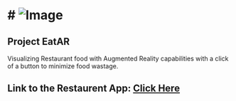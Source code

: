 # # ![Image](https://github.com/frason88/Project-EatAR/blob/main/logo.png)

## Project EatAR
Visualizing Restaurant food with Augmented Reality capabilities with a click of a button to minimize food wastage.

## Link to the Restaurent App: [Click Here](https://previewer.adalo.com/69555dba-1dc1-4fea-a845-e329c31e6135)


